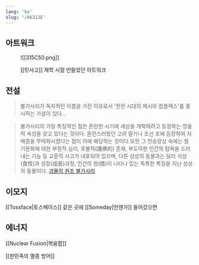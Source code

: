 ```yaml
---
lang: 'ko'
slug: '/A6312E'
---
```


## 아트워크

<figure>

![[315C50.png]]

<figcaption>

[[민사고]] 재학 시절 만들었던 아트워크

</figcaption>
</figure>

## 전설

> 불가사리가 독자적인 이름을 가진 이유로서 '전란 시대의 메시아 컴플렉스'를 중시하는 가설이 있다...

> 불가사리의 가장 특징적인 점은 혼란한 시기에 세상을 개혁하려고 등장하는 영웅적 속성을 갖고 있다는 것이다. 혼란스러웠던 고려 말기나 조선 초에 등장하여 지배층을 무력화시켰다는 점이 이에 해당하는 것이다.또한 그 전승양상 속에는 철기문화에 대한 부정적 심리, 호불적(護佛的) 존재, 부도덕한 인간의 탐욕을 드러내는 기능 등 교훈적 사고가 내포되어 있으며, 다른 상상의 동물과는 달리 식성(食性)과 성장(成長)과정, 인간의 정(情)이 나타나 있는 독특한 특징을 지닌 상상의 동물이다. [괴물의 원조 불가사리](https://terms.naver.com/entry.naver?docId=3575439)

## 이모지

[[Tossface|토스페이스]] 같은 곳에 [[Someday|언젠가]] 들어갔으면

## 에너지

[[Nuclear Fusion|핵융합]]

[[한민족의 멸종 방어]]
